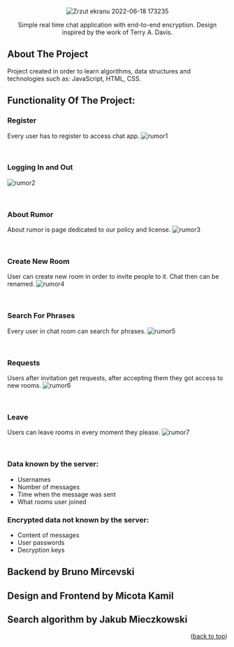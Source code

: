 <div id="top"></div>

<!-- PROJECT LOGO -->
<br />
<div align="center">
  
  ![Zrzut ekranu 2022-06-18 173235](https://user-images.githubusercontent.com/85360923/174445845-9494a685-987c-4823-aa9b-f16643f0c616.png)
  
  <p align="center">
    Simple real time chat application with end-to-end encryption.
    Design inspired by the work of Terry A. Davis.
    <br />
  </p>
</div>

<!-- ABOUT THE PROJECT -->
## About The Project

Project created in order to learn algorithms, data structures and technologies such as: JavaScript, HTML, CSS. 

## Functionality Of The Project:

### Register
Every user has to register to access chat app.
![rumor1](https://user-images.githubusercontent.com/85360923/174446646-912d8502-835d-4747-8b7a-cd162977c79f.gif)

<br />

### Logging In and Out
![rumor2](https://user-images.githubusercontent.com/85360923/174446792-956fa509-a3fa-4fd3-9157-e2ce2771c5dd.gif)

<br />

### About Rumor
About rumor is page dedicated to our policy and license.
![rumor3](https://user-images.githubusercontent.com/85360923/174447017-c3a6b686-f6a1-4038-b9ad-2ecc9f0fd6e1.gif)

<br />

### Create New Room
User can create new room in order to invite people to it. Chat then can be renamed.
![rumor4](https://user-images.githubusercontent.com/85360923/174448536-a27ff282-247f-473f-9d0b-8bba74ed3172.gif)

<br />

### Search For Phrases
Every user in chat room can search for phrases.
![rumor5](https://user-images.githubusercontent.com/85360923/174448625-9e092829-bea1-4318-93a4-cc6842dc562e.gif)

<br />

### Requests
Users after invitation get requests, after accepting them they got access to new rooms.
![rumor6](https://user-images.githubusercontent.com/85360923/174448865-db926efa-3ef1-49a3-ae03-c9982e82851f.gif)

<br />

### Leave
Users can leave rooms in every moment they please.
![rumor7](https://user-images.githubusercontent.com/85360923/174449002-3c2ca730-ab0b-4aa8-88e5-a29afb8df2ed.gif)

<br />

### Data known by the server: 
<ul>
<li>Usernames</li>
<li>Number of messages</li>
<li>Time when the message was sent</li>
<li>What rooms user joined</li>
</ul>

### Encrypted data not known by the server: 
<ul>
<li>Content of messages</li>
<li>User passwords</li>
<li>Decryption keys</li>
</ul>

## Backend by Bruno Mircevski
## Design and Frontend by Micota Kamil
## Search algorithm by Jakub Mieczkowski

<p align="right">(<a href="#top">back to top</a>)</p>

